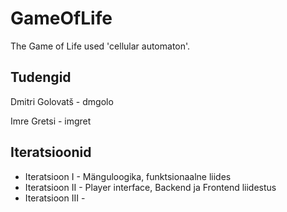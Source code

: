 # GameOfLife

The Game of Life used 'cellular automaton'.

Tudengid
--------
Dmitri Golovatš - dmgolo

Imre Gretsi - imgret

Iteratsioonid
-------------

- Iteratsioon I - Mänguloogika, funktsionaalne liides
- Iteratsioon II - Player interface, Backend ja Frontend liidestus
- Iteratsioon III -

